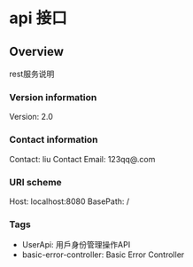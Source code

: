 # api 接口

## Overview
rest服务说明

### Version information
Version: 2.0

### Contact information
Contact: liu
Contact Email: 123qq@.com

### URI scheme
Host: localhost:8080
BasePath: /

### Tags

* UserApi: 用戶身份管理操作API
* basic-error-controller: Basic Error Controller



